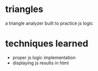 # triangles
a triangle analyzer built to practice js logic

# techniques learned
 * proper js logic implementation
 * displaying js results in html
